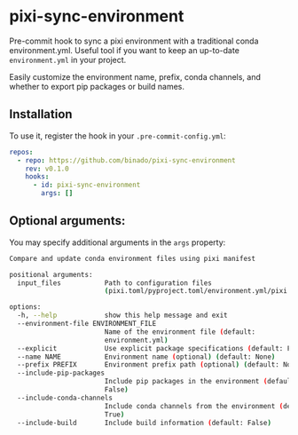 # pixi-sync-environment

Pre-commit hook to sync a pixi environment with a traditional conda environment.yml.
Useful tool if you want to keep an up-to-date `environment.yml`  in your project.

Easily customize the environment name, prefix, conda channels,
and whether to export pip packages or build names.


## Installation

To use it, register the hook in your `.pre-commit-config.yml`:

```yaml
repos:
  - repo: https://github.com/binado/pixi-sync-environment
    rev: v0.1.0
    hooks:
      - id: pixi-sync-environment
        args: []
```

## Optional arguments:

You may specify additional arguments in the `args` property:

```bash
Compare and update conda environment files using pixi manifest

positional arguments:
  input_files           Path to configuration files
                        (pixi.toml/pyproject.toml/environment.yml/pixi.lock)

options:
  -h, --help            show this help message and exit
  --environment-file ENVIRONMENT_FILE
                        Name of the environment file (default:
                        environment.yml)
  --explicit            Use explicit package specifications (default: False)
  --name NAME           Environment name (optional) (default: None)
  --prefix PREFIX       Environment prefix path (optional) (default: None)
  --include-pip-packages
                        Include pip packages in the environment (default:
                        False)
  --include-conda-channels
                        Include conda channels from the environment (default:
                        True)
  --include-build       Include build information (default: False)
```
